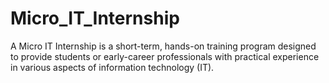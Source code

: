 # Micro_IT_Internship
A Micro IT Internship is a short-term, hands-on training program designed to provide students or early-career professionals with practical experience in various aspects of information technology (IT).
